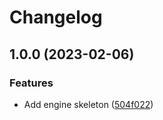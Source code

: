 # Changelog

## 1.0.0 (2023-02-06)


### Features

* Add engine skeleton ([504f022](https://github.com/evematic/evematic/commit/504f022de29589d8a29cea25f31b8158702404e4))
